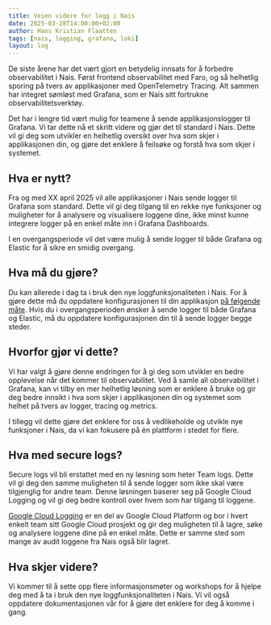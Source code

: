 ```yaml
---
title: Veien videre for logg i Nais
date: 2025-03-28T14:00:00+02:00
author: Hans Kristian Flaatten
tags: [nais, logging, grafana, loki]
layout: log
---
```


De siste årene har det vært gjort en betydelig innsats for å forbedre observabilitet i Nais. Først frontend observabilitet med Faro, og så helhetlig sporing på tvers av applikasjoner med OpenTelemetry Tracing. Alt sammen har integret sømløst med Grafana, som er Nais sitt fortrukne observabilitetsverktøy.

Det har i lengre tid vært mulig for teamene å sende applikasjonslogger til Grafana. Vi tar dette nå et skritt videre og gjør det til standard i Nais. Dette vil gi deg som utvikler en helhetlig oversikt over hva som skjer i applikasjonen din, og gjøre det enklere å feilsøke og forstå hva som skjer i systemet.

## Hva er nytt?

Fra og med XX april 2025 vil alle applikasjoner i Nais sende logger til Grafana som standard. Dette vil gi deg tilgang til en rekke nye funksjoner og muligheter for å analysere og visualisere loggene dine, ikke minst kunne integrere logger på en enkel måte inn i Grafana Dashboards.

I en overgangsperiode vil det være mulig å sende logger til både Grafana og Elastic for å sikre en smidig overgang.

## Hva må du gjøre?

Du kan allerede i dag ta i bruk den nye loggfunksjonaliteten i Nais. For å gjøre dette må du oppdatere konfigurasjonen til din applikasjon [på følgende måte](https://docs.nais.io/observability/logging/how-to/loki). Hvis du i overgangsperioden ønsker å sende logger til både Grafana og Elastic, må du oppdatere konfigurasjonen din til å sende logger begge steder.

## Hvorfor gjør vi dette?

Vi har valgt å gjøre denne endringen for å gi deg som utvikler en bedre opplevelse når det kommer til observabilitet. Ved å samle all observabilitet i Grafana, kan vi tilby en mer helhetlig løsning som er enklere å bruke og gir deg bedre innsikt i hva som skjer i applikasjonen din og systemet som helhet på tvers av logger, tracing og metrics.

I tillegg vil dette gjøre det enklere for oss å vedlikeholde og utvikle nye funksjoner i Nais, da vi kan fokusere på én plattform i stedet for flere.

## Hva med secure logs?

Secure logs vil bli erstattet med en ny løsning som heter Team logs. Dette vil gi deg den samme muligheten til å sende logger som ikke skal være tilgjenglig for andre team. Denne løsningen baserer seg på Google Cloud Logging og vil gi deg bedre kontroll over hvem som har tilgang til loggene.

[Google Cloud Logging](https://cloud.google.com/logging) er en del av Google Cloud Platform og bor i hvert enkelt team sitt Google Cloud prosjekt og gir deg muligheten til å lagre, søke og analysere loggene dine på en enkel måte. Dette er samme sted som mange av audit loggene fra Nais også blir lagret.

## Hva skjer videre?

Vi kommer til å sette opp flere informasjonsmøter og workshops for å hjelpe deg med å ta i bruk den nye loggfunksjonaliteten i Nais. Vi vil også oppdatere dokumentasjonen vår for å gjøre det enklere for deg å komme i gang.
